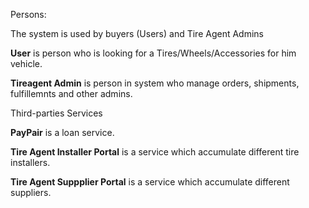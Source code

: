 Persons:

The system is used by buyers (Users) and Tire Agent Admins 

**User** is person who is looking for a Tires/Wheels/Accessories for him vehicle.

**Tireagent Admin** is person in system who manage orders, shipments, fulfillemnts and other admins.

Third-parties Services

**PayPair** is a loan service.

**Tire Agent Installer Portal** is a service which accumulate different tire installers.

**Tire Agent Suppplier Portal** is a service which accumulate different suppliers.
